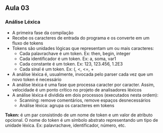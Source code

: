 ## Aula 03

### Análise Léxica
- A primeira fase da compilação
- Recebe os caracteres de entrada do programa e os converte
em um fluxo de tokens
- Tokens são unidades lógicas que representam um ou mais
caracteres:
    - Cada palavra­chave é um token. Ex: then, begin, integer
    - Cada identificador é um token. Ex: a, soma, var1
    - Cada constante é um token. Ex: 123, 123.456, 1.2E3
    - Cada sinal é um token. Ex: (, <, <=, +
- A análise léxica é, usualmente, invocada pelo parser cada vez
que um novo token é necessário
- A análise léxica é uma fase que processa caracter por caracter.
Assim, velocidade é um ponto crítico no projeto de analisadores
léxicos
- A análise léxica é dividida em dois processos (executados
nesta ordem):
    - Scanning: remove comentários, remove espaços
desnecessários
    - Análise léxica: agrupa os caracteres em tokens

**Token:** é um par consistindo de um nome de token e um valor de
atributo opcional. O nome do token é um símbolo abstrato
representando um tipo de unidade léxica. Ex: palavra­chave,
identificador, número, etc.
